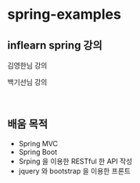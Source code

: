 # spring-examples

## inflearn spring 강의
김영한님 강의 

백기선님 강의

</br>

## 배움 목적 
* Spring MVC 
* Spring Boot
* Srping 을 이용한 RESTful 한 API 작성
* jquery 와 bootstrap 을 이용한 프론트
